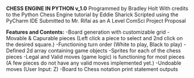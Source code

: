 **CHESS ENGINE IN PYTHON v_1.0**
Programmed by Bradley Holt
With credits to the Python Chess Engine tutorial by Eddie Sharick
Scripted using the PyCharm IDE
Submitted to Mr. Rifai as an A Level ComSci Project Proposal

**Features and Contents:**
-Board generation with customizable grid
-Movable & Capurable pieces (Left click a piece to select and 2nd click on the desired square.)
-Functioning turn order (White to play, Black to play)
-Defined 2d array containing game objects
-Sprites for each of the chess pieces
-Legal and Valid moves (game logic) is functioning for most pieces (A few pieces do not have any valid moves implemented yet.)
-Undoable moves (User Input: Z)
-Board to Chess notation print statement outputs
